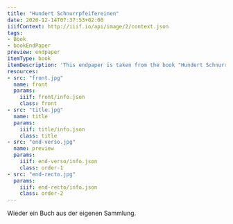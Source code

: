 ```yaml
---
title: "Hundert Schnurrpfeifereinen"
date: 2020-12-14T07:37:53+02:00
iiifContext: http://iiif.io/api/image/2/context.json
tags:
- Book
- bookEndPaper
preview: endpaper
itemType: book
itemDescription: 'This endpaper is taken from the book "Hundert Schnurrpfeifereinen" by Sophus Tromholt, 14th Auflage, published around 1908 by Reclam, Leipzig. <a class="worldcat" href="http://www.worldcat.org/oclc/255740370">&nbsp;</a>'
resources:
- src: "front.jpg"
  name: front
  params:
    iiif: front/info.json
    class: front
- src: "title.jpg"
  name: title
  params:
    iiif: title/info.json
    class: title
- src: "end-verso.jpg"
  name: preview
  params:
    iiif: end-verso/info.json
    class: order-1
- src: "end-recto.jpg"
  params:
    iiif: end-recto/info.json
    class: order-2
---
```


Wieder ein Buch aus der eigenen Sammlung.

<!--more-->
